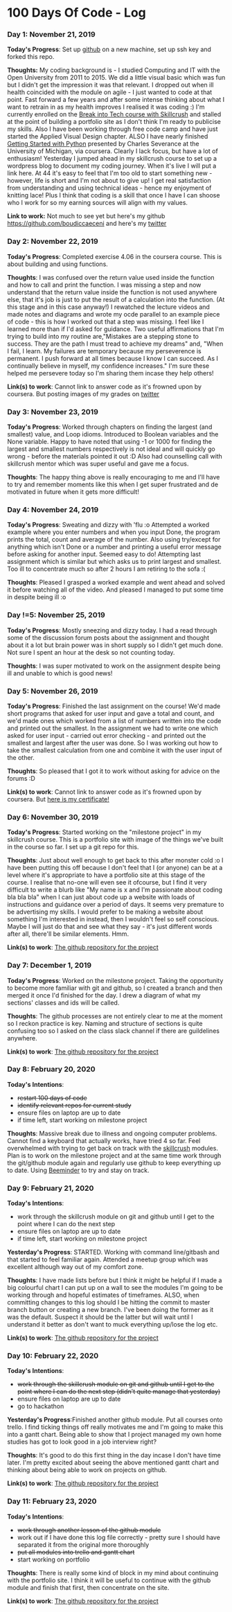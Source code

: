 # 100 Days Of Code - Log

### Day 1: November 21, 2019 

**Today's Progress**: Set up [github](https://github.com/boudiccaeceni) on a new machine, set up ssh key and forked this repo. 

**Thoughts:** My coding background is - I studied Computing and IT with the Open University from 2011 to 2015. We did a little visual basic which was fun but I didn't get the impression it was that relevant. I dropped out when ill health coincided with the module on agile - I just wanted to code at that point. Fast forward a few years and after some intense thinking about what I want to retrain in as my health improves I realised it was coding :)
I'm currently enrolled on the [Break into Tech course with Skillcrush](https://skillcrush.com/break-into-tech-blueprint) and stalled at the point of building a portfolio site as I don't think I'm ready to publicise my skills. Also I have been working through free code camp and have just started the Applied Visual Design chapter. ALSO I have nearly finished [Getting Started with Python](https://www.coursera.org/learn/python/home/welcome) presented by Charles Severance at the University of Michigan, via coursera. Clearly I lack focus, but have a lot of enthusiasm!
Yesterday I jumped ahead in my skillcrush course to set up a wordpress blog to document my coding journey. When it's live I will put a link here.
At 44 it's easy to feel that I'm too old to start something new - however, life is short and I'm not about to give up! I get real satisfaction from understanding and using technical ideas - hence my enjoyment of knitting lace! Plus I think that coding is a skill that once I have I can shoose who I work for so my earning sources will align with my values.

**Link to work:** Not much to see yet but here's my github https://github.com/boudiccaeceni and here's my [twitter](https://twitter.com/death0zero)

### Day 2: November 22, 2019 

**Today's Progress**: Completed exercise 4.06 in the coursera course. This is about building and using functions. 

**Thoughts**: I was confused over the return value used inside the function and how to call and print the function.  I was missing a step and now understand that the return value inside the function is not used anywhere else, that it's job is just to put the result of a calculation into the function. (At this stage and in this case anyway!) I rewatched the lecture videos and made notes and diagrams and wrote my ocde parallel to an example piece of code - this is how I worked out that a step was missing. I feel like I learned more than if I'd asked for guidance. Two useful affirmations that I'm trying to build into my routine are,"Mistakes are a stepping stone to success. They are the path I must tread to achieve my dreams" and, "When I fail, I learn. My failures are temporary because my perseverence is permanent. I push forward at all times because I know I can succeed. As I continually believe in myself, my confidence increases." I'm sure these helped me persevere today so I'm sharing them incase they help others!

**Link(s) to work**: Cannot link to answer code as it's frowned upon by coursera. But posting images of my grades on [twitter](https://twitter.com/death0zero)


### Day 3: November 23, 2019

**Today's Progress**: Worked through chapters on finding the largest (and smallest) value, and Loop idioms. Introduced to Boolean variables and the None variable. Happy to have noted that using -1 or 1000 for finding the largest and smallest numbers respectively is not ideal and will quickly go wrong - before the materials pointed it out :D Also had counselling call with skillcrush mentor which was super useful and gave me a focus. 

**Thoughts**: The happy thing above is really encouraging to me and I'll have to try and remember moments like this when I get super frustrated and de motivated in future when it gets more difficult!


### Day 4: November 24, 2019

**Today's Progress**: Sweating and dizzy with 'flu :o Attempted a worked example where you enter numbers and when you input Done, the program prints the total, count and average of the number. Also using try/except for anything which isn't Done or a number and printing a useful error message before asking for another input. Seemed easy to do! Attempting last assignment which is similar but which asks us to print largest and smallest. Too ill to concentrate much so after 2 hours I am retiring to the sofa :( 

**Thoughts**: Pleased I grasped a worked example and went ahead and solved it before watching all of the video. And pleased I managed to put some time in despite being ill :o


### Day !=5: November 25, 2019

**Today's Progress**: Mostly sneezing and dizzy today. I had a read through some of the discussion forum posts about the assignment and thought about it a lot but brain power was in short supply so I didn't get much done. Not sure I spent an hour at the desk so not counting today. 

**Thoughts**: I was super motivated to work on the assignment despite being ill and unable to which is good news!


### Day 5: November 26, 2019

**Today's Progress**: Finished the last assignment on the course! We'd made short programs that asked for user input and gave a total and count, and we'd made ones which worked from a list of numbers written into the code and printed out the smallest. In the assignment we had to write one which asked for user input - carried out error checking - and printed out the smallest and largest after the user was done. So I was working out how to take the smallest calculation from one and combine it with the user input of the other. 

**Thoughts**: So pleased that I got it to work without asking for advice on the forums :D

**Link(s) to work**: Cannot link to answer code as it's frowned upon by coursera. But [here is my certificate!](https://www.coursera.org/account/accomplishments/certificate/JGGZPPSX6GZC?utm_medium=certificate&utm_source=link&utm_campaign=copybutton_certificate)


### Day 6: November 30, 2019 

**Today's Progress**: Started working on the "milestone project" in my skillcrush course. This is a portfolio site with image of the things we've built in the course so far. I set up a git repo for this. 

**Thoughts**: Just about well enough to get back to this after monster cold :o 
I have been putting this off because I don't feel that I (or anyone) can be at a level where it's appropriate to have a portfolio site at this stage of the course. I realise that no-one will even see it ofcourse, but I find it very difficult to write a blurb like "My name is x and I'm passionate about coding bla bla bla" when I can just about code up a website with loads of instructions and guidance over a period of days. It seems very premature to be advertising my skills. I would prefer to be making a website about something I'm interested in instead, then I wouldn't feel so self conscious. Maybe I will just do that and see what they say - it's just different words after all, there'll be similar elements. Hmm.

**Link(s) to work**: [The github repository for the project](https://github.com/boudiccaeceni/milestone-project)



### Day 7: December 1, 2019 

**Today's Progress**: Worked on the milestone project. Taking the opportunity to become more familiar with git and github, so I created a branch and then merged it once I'd finished for the day. I drew a diagram of what my sections' classes and ids will be called.  

**Thoughts**: The github processes are not entirely clear to me at the moment so I reckon practice is key. Naming and structure of sections is quite confusing too so I asked on the class slack channel if there are guildelines anywhere.

**Link(s) to work**: [The github repository for the project](https://github.com/boudiccaeceni/milestone-project)


### Day 8: February 20, 2020 

**Today's Intentions**: 
<ul>
  <li><s>restart 100 days of code</s></li>
  <li><s>identify relevant repos for current study</s></li>
  <li>ensure files on laptop are up to date</li>
  <li>if time left, start working on milestone project</li>
</ul>

**Thoughts**: Massive break due to illness and ongoing computer problems. Cannot find a keyboard that actually works, have tried 4 so far. Feel overwhelmed with trying to get back on track with the [skillcrush](https://www.skillcrush.com) modules. Plan is to work on the milestone project and at the same time work through the git/github module again and regularly use github to keep everything up to date. Using [Beeminder](https://www.beeminder.com/home) to try and stay on track.


### Day 9: February 21, 2020 

**Today's Intentions**: 
<ul>
  <li>work through the skillcrush module on git and github until I get to the point where I can do the next step</li>
  <li>ensure files on laptop are up to date</li>
  <li>if time left, start working on milestone project</li>
</ul>

**Yesterday's Progress**: STARTED. Working with command line/gitbash and that started to feel familiar again. Attended a meetup group which was excellent although way out of my comfort zone.   

**Thoughts**: I have made lists before but I think it might be helpful if I made a big colourful chart I can put up on a wall to see the modules I'm going to be working through and hopeful estimates of timeframes. ALSO, when committing changes to this log should I be hitting the commit to master branch button or creating a new branch. I've been doing the former as it was the default. Suspect it should be the latter but will wait until I understand it better as don't want to muck everything up/lose the log etc.

**Link(s) to work**: [The github repository for the project](https://github.com/boudiccaeceni/milestone-project)


### Day 10: February 22, 2020 

**Today's Intentions**: 
<ul>
  <li><s>work through the skillcrush module on git and github until I get to the point where I can do the next step (didn't quite manage that yesterday)</s></li>
  <li>ensure files on laptop are up to date</li>
  <li>go to hackathon</li>
</ul>

**Yesterday's Progress**:Finished another github module. Put all courses onto trello. I find ticking things off really motivates me and I'm going to make this into a gantt chart. Being able to show that I project managed my own home studies has got to look good in a job interview right?   

**Thoughts**: It's good to do this first thing in the day incase I don't have time later. I'm pretty excited about seeing the above mentioned gantt chart and thinking about being able to work on projects on github.

**Link(s) to work**: [The github repository for the project](https://github.com/boudiccaeceni/milestone-project)


### Day 11: February 23, 2020 

**Today's Intentions**: 
<ul>
  <li><s>work through another lesson of the github module</s></li>
  <li>work out if I have done this log file correctly - pretty sure I should have separated it from the original more thoroughly</li>
  <li><s>put all modules into trello and gantt chart</s></li>
  <li>start working on portfolio</li>
</ul>

**Thoughts**: There is really some kind of block in my mind about continuing with the portfolio site. I think it will be useful to continue with the github module and finish that first, then concentrate on the site.

**Link(s) to work**: [The github repository for the project](https://github.com/boudiccaeceni/milestone-project)


